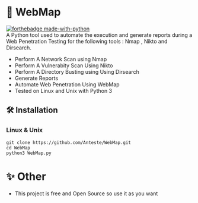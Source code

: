 # 📡 WebMap
[![forthebadge made-with-python](http://ForTheBadge.com/images/badges/made-with-python.svg)](https://www.python.org/) <br />
A Python tool used to automate the execution and generate reports during a Web Penetration Testing for the following tools : Nmap , Nikto and Dirsearch. 
* Perform A Network Scan using Nmap
* Perform A Vulnerabity Scan Using Nikto
* Perform A Directory Busting using Using Dirsearch
* Generate Reports
* Automate Web Penetration Using WebMap
* Tested on Linux and Unix with Python 3

## 🛠 Installation
### Linux & Unix
```
git clone https://github.com/Anteste/WebMap.git
cd WebMap
python3 WebMap.py
```

# ✨ Other 
* This project is free and Open Source so use it as you want 
